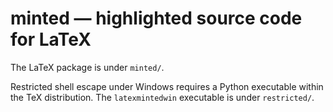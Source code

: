 # minted — highlighted source code for LaTeX


The LaTeX package is under `minted/`.

Restricted shell escape under Windows requires a Python executable within the
TeX distribution.  The `latexmintedwin` executable is under `restricted/`.
